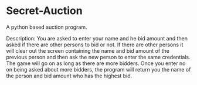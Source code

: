 # Secret-Auction
A python based auction program.

Description:
You are asked to enter your name and he bid amount and then asked if there are other persons to bid or not.
If there are other persons it will clear out the screen containing the name and bid amount of the previous person and then ask the new person to enter the same credentials.
The game will go on as long as there are more bidders. 
Once you enter no on being asked about more bidders, the program will return you the name of the person and bid amount who has the highest bid.
